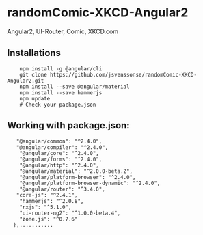 # randomComic-XKCD-Angular2
Angular2, UI-Router, Comic, XKCD.com



## Installations
```
	npm install -g @angular/cli
	git clone https://github.com/jsvenssonse/randomComic-XKCD-Angular2.git
	npm install --save @angular/material
	npm install --save hammerjs
	npm update
	# Check your package.json 
```

## Working with package.json: 
``` "dependencies": {
   "@angular/common": "^2.4.0",
   "@angular/compiler": "^2.4.0",
    "@angular/core": "^2.4.0",
    "@angular/forms": "^2.4.0",
    "@angular/http": "^2.4.0",
    "@angular/material": "^2.0.0-beta.2",
    "@angular/platform-browser": "^2.4.0",
    "@angular/platform-browser-dynamic": "^2.4.0",
    "@angular/router": "^3.4.0",
   "core-js": "^2.4.1",
    "hammerjs": "^2.0.8",
    "rxjs": "^5.1.0",
    "ui-router-ng2": "^1.0.0-beta.4",
    "zone.js": "^0.7.6"
  },...........
  ```